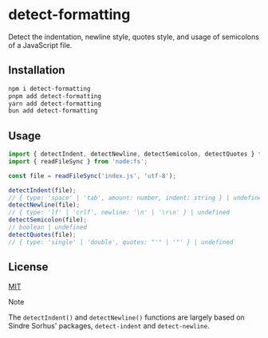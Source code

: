 # detect-formatting

Detect the indentation, newline style, quotes style, and usage of semicolons of a JavaScript file.

## Installation

```sh
npm i detect-formatting
pnpm add detect-formatting
yarn add detect-formatting
bun add detect-formatting
```

## Usage

```ts
import { detectIndent, detectNewline, detectSemicolon, detectQuotes } from 'detect-formatting';
import { readFileSync } from 'node:fs';

const file = readFileSync('index.js', 'utf-8');

detectIndent(file);
// { type: 'space' | 'tab', amount: number, indent: string } | undefined
detectNewline(file);
// { type: 'lf' | 'crlf', newline: '\n' | '\r\n' } | undefined
detectSemicolon(file);
// boolean | undefined
detectQuotes(file);
// { type: 'single' | 'double', quotes: "'" | '"' } | undefined
```

## License

[MIT](LICENSE)

> [!NOTE]
> The `detectIndent()` and `detectNewline()` functions are largely based on Sindre Sorhus' packages, `detect-indent` and `detect-newline`.
